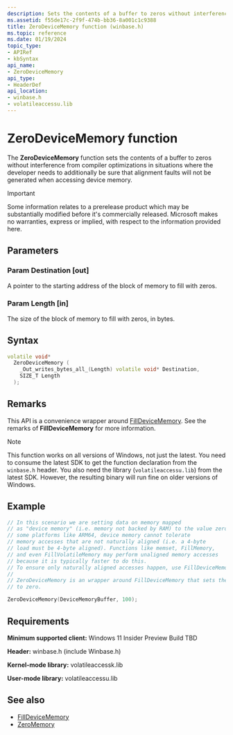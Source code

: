 ```yaml
---
description: Sets the contents of a buffer to zeros without interference from compiler optimizations in situations where the developer needs to additionally be sure that alignment faults will not be generated when accessing device memory.
ms.assetid: f55de17c-2f9f-474b-bb36-8a001c1c9388
title: ZeroDeviceMemory function (winbase.h)
ms.topic: reference
ms.date: 01/19/2024
topic_type: 
- APIRef
- kbSyntax
api_name: 
- ZeroDeviceMemory
api_type: 
- HeaderDef
api_location: 
- winbase.h
- volatileaccessu.lib
---
```


# ZeroDeviceMemory function

The **ZeroDeviceMemory** function sets the contents of a buffer to zeros without interference from compiler optimizations in situations where the developer needs to additionally be sure that alignment faults will not be generated when accessing device memory.

> [!IMPORTANT]
> Some information relates to a prerelease product which may be substantially modified before it's commercially released. Microsoft makes no warranties, express or implied, with respect to the information provided here.

## Parameters

### Param Destination [out]

A pointer to the starting address of the block of memory to fill with zeros.

### Param Length [in]

The size of the block of memory to fill with zeros, in bytes.

## Syntax

```cpp
volatile void*
  ZeroDeviceMemory (
    _Out_writes_bytes_all_(Length) volatile void* Destination,
    SIZE_T Length
  );
```

## Remarks

This API is a convenience wrapper around [FillDeviceMemory](winbase-filldevicememory.md). See the remarks of **FillDeviceMemory** for more information.

> [!NOTE]
> This function works on all versions of Windows, not just the latest. You need to consume the latest SDK to get the function declaration from the `winbase.h` header. You also need the library (`volatileaccessu.lib`) from the latest SDK. However, the resulting binary will run fine on older versions of Windows.

## Example

```c
// In this scenario we are setting data on memory mapped
// as "device memory" (i.e. memory not backed by RAM) to the value zero. On
// some platforms like ARM64, device memory cannot tolerate
// memory accesses that are not naturally aligned (i.e. a 4-byte
// load must be 4-byte aligned). Functions like memset, FillMemory,
// and even FillVolatileMemory may perform unaligned memory accesses
// because it is typically faster to do this.
// To ensure only naturally aligned accesses happen, use FillDeviceMemory.
//
// ZeroDeviceMemory is an wrapper around FillDeviceMemory that sets the memory
// to zero.

ZeroDeviceMemory(DeviceMemoryBuffer, 100);
```

## Requirements

**Minimum supported client:** Windows 11 Insider Preview Build TBD

**Header:** winbase.h (include Winbase.h)

**Kernel-mode library:** volatileaccessk.lib

**User-mode library:** volatileaccessu.lib

## See also

- [FillDeviceMemory](winbase-filldevicememory.md)
- [ZeroMemory](/previous-versions/windows/desktop/legacy/aa366920(v=vs.85))
